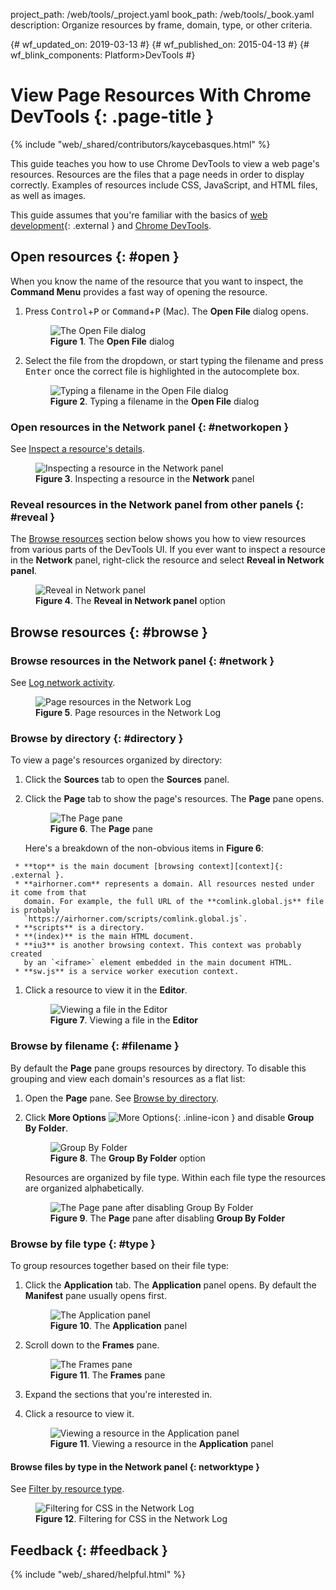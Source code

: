 project_path: /web/tools/_project.yaml
book_path: /web/tools/_book.yaml
description: Organize resources by frame, domain, type, or other criteria.

{# wf_updated_on: 2019-03-13 #}
{# wf_published_on: 2015-04-13 #}
{# wf_blink_components: Platform>DevTools #}

# View Page Resources With Chrome DevTools {: .page-title }

{% include "web/_shared/contributors/kaycebasques.html" %}

This guide teaches you how to use Chrome DevTools to view a web page's resources. Resources
are the files that a page needs in order to display correctly. Examples of resources
include CSS, JavaScript, and HTML files, as well as images.

[MDN]: https://developer.mozilla.org/en-US/docs/Learn

This guide assumes that you're familiar with the basics of [web development][MDN]{: .external }
and [Chrome DevTools](/web/tools/chrome-devtools/#start).

## Open resources {: #open }

When you know the name of the resource that you want to inspect, the **Command Menu** provides
a fast way of opening the resource.

1. Press <kbd>Control</kbd>+<kbd>P</kbd> or <kbd>Command</kbd>+<kbd>P</kbd> (Mac).
   The **Open File** dialog opens.

     <figure>
       <img src="/web/tools/chrome-devtools/resources/imgs/openfile.png"
            alt="The Open File dialog"/>
       <figcaption>
         <b>Figure 1</b>. The <b>Open File</b> dialog
       </figcaption>
     </figure>

1. Select the file from the dropdown, or start typing the filename and press
   <kbd>Enter</kbd> once the correct file is highlighted in the autocomplete box.

     <figure>
       <img src="/web/tools/chrome-devtools/resources/imgs/filesearch.png"
            alt="Typing a filename in the Open File dialog"/>
       <figcaption>
         <b>Figure 2</b>. Typing a filename in the <b>Open File</b> dialog
       </figcaption>
     </figure>

### Open resources in the Network panel {: #networkopen }

See [Inspect a resource's details](/web/tools/chrome-devtools/network/#details).

<figure>
  <img src="/web/tools/chrome-devtools/network-performance/imgs/tutorial/response.png"
       alt="Inspecting a resource in the Network panel"/>
  <figcaption>
    <b>Figure 3</b>. Inspecting a resource in the <b>Network</b> panel
  </figcaption>
</figure>

### Reveal resources in the Network panel from other panels {: #reveal }

The [Browse resources](#browse) section below shows you how to view resources from various parts
of the DevTools UI. If you ever want to inspect a resource in the **Network** panel, right-click
the resource and select **Reveal in Network panel**.

<figure>
  <img src="/web/tools/chrome-devtools/resources/imgs/reveal.png"
       alt="Reveal in Network panel"/>
  <figcaption>
    <b>Figure 4</b>. The <b>Reveal in Network panel</b> option
  </figcaption>
</figure>

## Browse resources {: #browse }

### Browse resources in the Network panel {: #network }

See [Log network activity](/web/tools/chrome-devtools/network/#load).

<figure>
  <img src="/web/tools/chrome-devtools/network-performance/imgs/tutorial/log.png"
       alt="Page resources in the Network Log"/>
  <figcaption>
    <b>Figure 5</b>. Page resources in the Network Log
  </figcaption>
</figure>

### Browse by directory {: #directory }

To view a page's resources organized by directory:

1. Click the **Sources** tab to open the **Sources** panel.
1. Click the **Page** tab to show the page's resources. The **Page** pane opens.

     <figure>
       <img src="/web/tools/chrome-devtools/resources/imgs/page.png"
            alt="The Page pane"/>
       <figcaption>
         <b>Figure 6</b>. The <b>Page</b> pane
       </figcaption>
     </figure>

     Here's a breakdown of the non-obvious items in **Figure 6**:
     
[context]: https://developer.mozilla.org/en-US/docs/Web/HTML/Element/iframe
     
     * **top** is the main document [browsing context][context]{: .external }.
     * **airhorner.com** represents a domain. All resources nested under it come from that
       domain. For example, the full URL of the **comlink.global.js** file is probably
       `https://airhorner.com/scripts/comlink.global.js`.
     * **scripts** is a directory.
     * **(index)** is the main HTML document.
     * **iu3** is another browsing context. This context was probably created
       by an `<iframe>` element embedded in the main document HTML.
     * **sw.js** is a service worker execution context.

1. Click a resource to view it in the **Editor**.

     <figure>
       <img src="/web/tools/chrome-devtools/resources/imgs/sourcesview.png"
            alt="Viewing a file in the Editor"/>
       <figcaption>
         <b>Figure 7</b>. Viewing a file in the <b>Editor</b>
       </figcaption>
     </figure>

### Browse by filename {: #filename }

By default the **Page** pane groups resources by directory. To disable this grouping
and view each domain's resources as a flat list:

[MO]: /web/tools/chrome-devtools/images/shared/more.png

1. Open the **Page** pane. See [Browse by directory](#directory).
1. Click **More Options** ![More Options][MO]{: .inline-icon } and disable
   **Group By Folder**.

     <figure>
       <img src="/web/tools/chrome-devtools/resources/imgs/groupbyfolder.png"
            alt="Group By Folder"/>
       <figcaption>
         <b>Figure 8</b>. The <b>Group By Folder</b> option
       </figcaption>
     </figure>

     Resources are organized by file type. Within each file type the resources are organized
     alphabetically.

     <figure>
       <img src="/web/tools/chrome-devtools/resources/imgs/filenames.png"
            alt="The Page pane after disabling Group By Folder"/>
       <figcaption>
         <b>Figure 9</b>. The <b>Page</b> pane after disabling <b>Group By Folder</b>
       </figcaption>
     </figure>

### Browse by file type {: #type }

To group resources together based on their file type:

1. Click the **Application** tab. The **Application** panel opens. By default
   the **Manifest** pane usually opens first.

     <figure>
       <img src="/web/tools/chrome-devtools/resources/imgs/application.png"
            alt="The Application panel"/>
       <figcaption>
         <b>Figure 10</b>. The <b>Application</b> panel
       </figcaption>
     </figure>

1. Scroll down to the **Frames** pane.

     <figure>
       <img src="/web/tools/chrome-devtools/resources/imgs/frames.png"
            alt="The Frames pane"/>
       <figcaption>
         <b>Figure 11</b>. The <b>Frames</b> pane
       </figcaption>
     </figure>

1. Expand the sections that you're interested in.
1. Click a resource to view it.

     <figure>
       <img src="/web/tools/chrome-devtools/resources/imgs/applicationview.png"
            alt="Viewing a resource in the Application panel"/>
       <figcaption>
         <b>Figure 11</b>. Viewing a resource in the <b>Application</b> panel
       </figcaption>
     </figure>

#### Browse files by type in the Network panel {: networktype }

See [Filter by resource type](/web/tools/chrome-devtools/network/#type).

<figure>
  <img src="/web/tools/chrome-devtools/network-performance/imgs/tutorial/css.png"
       alt="Filtering for CSS in the Network Log"/>
  <figcaption>
    <b>Figure 12</b>. Filtering for CSS in the Network Log
  </figcaption>
</figure>


## Feedback {: #feedback }

{% include "web/_shared/helpful.html" %}
